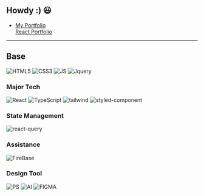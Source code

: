 ## Howdy :) 😃

- [My Portfolio](https://sjndowair.github.io/little-space-sov)<br>
  [React Portfolio](https://sjndowair.github.io/movvy)
---

## Base
![HTML5](https://img.shields.io/badge/HTML5-E34F26?style=flat-square&logo=HTML5&logoColor=white)
![CSS3](https://img.shields.io/badge/CSS3-1572B6?style=flat-square&logo=CSS3&logoColor=white)
![JS](https://img.shields.io/badge/JavaScript-F7DF1E?style=flat-square&logo=JavaScript&logoColor=black)
![Jquery](https://img.shields.io/badge/jquery-3081f7?style=flat-square&logo=Jquery&logoColor=white)<br/>

### Major Tech
![React](https://img.shields.io/badge/React-20232A?style=for-the-badge&logo=react&logoColor=61DAFB)
![TypeScript](https://img.shields.io/badge/TypeScript-007ACC?style=for-the-badge&logo=typescript&logoColor=white)
![tailwind](https://img.shields.io/badge/Tailwind_CSS-38B2AC?style=for-the-badge&logo=tailwind-css&logoColor=white)
![styled-component](https://img.shields.io/badge/styled--components-DB7093?style=for-the-badge&logo=styled-components&logoColor=white)

### State Management
![react-query](https://img.shields.io/badge/reactquery-000?style=for-the-badge&logo=battle.net&logoColor=148EFF)

### Assistance
![FireBase](https://img.shields.io/badge/Firebase-039BE5?style=for-the-badge&logo=Firebase&logoColor=white)

### Design Tool
![PS](https://img.shields.io/badge/adobe%20photoshop-31A8FF?style=for-the-badge&logo=adobephotoshop&logoColor=white)
![AI](https://img.shields.io/badge/adobe%20illustrator-FF9A00?style=for-the-badge&logo=adobeillustrator&logoColor=white)
![FIGMA](https://img.shields.io/badge/figma-FF5533?style=for-the-badge&logo=figma&logoColor=white)

